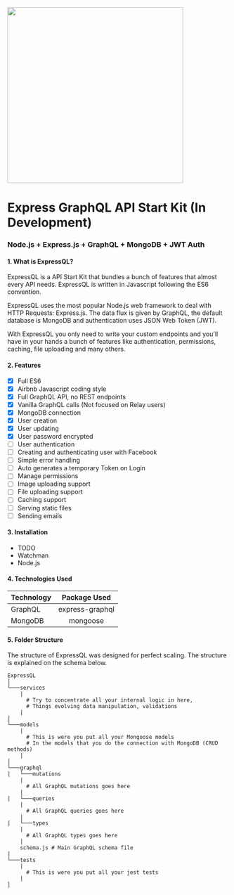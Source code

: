 <img src="http://i.imgur.com/KXbWZTA.png" width="400">

# Express GraphQL API Start Kit (In Development)
### Node.js + Express.js + GraphQL + MongoDB + JWT Auth


#### 1. What is ExpressQL?
ExpressQL is a API Start Kit that bundles a bunch of features that almost every API needs. ExpressQL is written in Javascript following the ES6 convention.

ExpressQL uses the most popular Node.js web framework to deal with HTTP Requests: Express.js. The data flux is given by GraphQL, the default database is MongoDB and authentication uses JSON Web Token (JWT).

With ExpressQL you only need to write your custom endpoints and you'll have in your hands a bunch of features like authentication, permissions, caching, file uploading and many others.

#### 2. Features
- [x] Full ES6
- [x] Airbnb Javascript coding style
- [x] Full GraphQL API, no REST endpoints
- [x] Vanilla GraphQL calls (Not focused on Relay users)
- [x] MongoDB connection
- [x] User creation
- [x] User updating
- [x] User password encrypted
- [ ] User authentication
- [ ] Creating and authenticating user with Facebook
- [ ] Simple error handling
- [ ] Auto generates a temporary Token on Login
- [ ] Manage permissions
- [ ] Image uploading support
- [ ] File uploading support
- [ ] Caching support
- [ ] Serving static files
- [ ] Sending emails

#### 3. Installation

* TODO
* Watchman
* Node.js

#### 4. Technologies Used
| Technology | Package Used    |
|------------|:---------------:|
| GraphQL    | express-graphql |
| MongoDB    | mongoose        |

#### 5. Folder Structure

The structure of ExpressQL was designed for perfect scaling. The structure is explained on the schema below.

```
ExpressQL
│
└───services
    |
      # Try to concentrate all your internal logic in here,
      # Things evolving data manipulation, validations
    |
│
└───models
    |
      # This is were you put all your Mongoose models
      # In the models that you do the connection with MongoDB (CRUD methods)
    |
│   
└───graphql
|   └───mutations
    |
      # All GraphQL mutations goes here
    |
|   └───queries
    |
      # All GraphQL queries goes here
    |
|   └───types
    |
      # All GraphQL types goes here
    |
    schema.js # Main GraphQL schema file
|
└───tests
    |
      # This is were you put all your jest tests
    |
│
```
